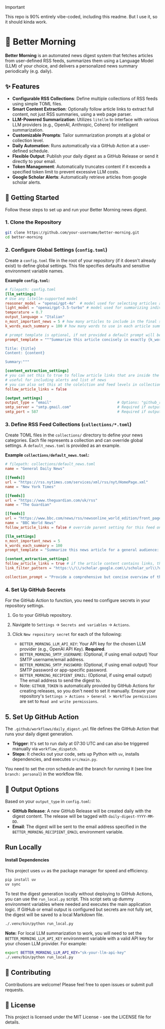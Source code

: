 > [!IMPORTANT]
> This repo is 90% entirely vibe-coded, including this readme. But I use it, so it should kinda work.

# 🌅 Better Morning

**Better Morning** is an automated news digest system that fetches articles from user-defined RSS feeds, summarizes them using a Language Model (LLM) of your choice, and delivers a personalized news summary periodically (e.g. daily).

## ✨ Features

- **Configurable RSS Collections**: Define multiple collections of RSS feeds using simple TOML files.
- **Smart Content Extraction**: Optionally follow article links to extract full content, not just RSS summaries, using a web page parser.
- **LLM-Powered Summarization**: Utilizes `litellm` to interface with various LLM providers (e.g., OpenAI, Anthropic, Cohere) for intelligent summarization.
- **Customizable Prompts**: Tailor summarization prompts at a global or collection level.
- **Daily Automation**: Runs automatically via a GitHub Action at a user-defined schedule.
- **Flexible Output**: Publish your daily digest as a GitHub Release or send it directly to your email.
- **Token Management**: Automatically truncates content if it exceeds a specified token limit to prevent excessive LLM costs.
- **Google Scholar Alerts**: Automatically retrieve articles from google scholar alerts.

## 🚀 Getting Started

Follow these steps to set up and run your Better Morning news digest.

### 1. Clone the Repository

```bash
git clone https://github.com/your-username/better-morning.git
cd better-morning
```

### 2. Configure Global Settings (`config.toml`)

Create a `config.toml` file in the root of your repository (if it doesn't already exist) to define global settings. This file specifies defaults and sensitive environment variable names.

**Example `config.toml`:**

```toml
# filepath: config.toml
[llm_settings]
# Use any litellm-supported model
reasoner_model = "openai/gpt-4o"  # model used for selecting articles and for the final summaries
light_model = "openai/gpt-3.5-turbo" # model used for summarizing individual articles
temperature = 0.7
output_language = "Italian"
n_most_important_news = 5 # how many articles to include in the final summary of each section (can be changed at the collection level)
k_words_each_summary = 100 # how many words to use in each article summary (can be changed at the collection level)

# prompt template is optional, if not provided a default prompt will be used, which is like this
prompt_template = """Summarize this article concisely in exactly {k_words_each_summary} words:

Title: {title}
Content: {content}

Summary:"""

[content_extraction_settings]
# you can set this to true to follow article links that are inside the content of the article,
# useful for including alerts and list of news
# you can also set this at the colelction and feed levels in collections/*.toml
follow_article_links = false

[output_settings]
output_type = "email"                              # Options: "github_release", "email", github_release is not working
smtp_server = "smtp.gmail.com"                     # Required if output_type is "email"
smtp_port = 587                                    # Required if output_type is "email"
```

### 3. Define RSS Feed Collections (`collections/*.toml`)

Create TOML files in the `collections/` directory to define your news categories. Each file represents a collection and can override global settings. A `default_news.toml` is provided as an example.

**Example `collections/default_news.toml`:**

```toml
# filepath: collections/default_news.toml
name = "General Daily News"

[[feeds]]
url = "https://rss.nytimes.com/services/xml/rss/nyt/HomePage.xml"
name = "New York Times"

[[feeds]]
url = "https://www.theguardian.com/uk/rss"
name = "The Guardian"

[[feeds]]
url = "https://www.bbc.com/news/rss/newsonline_world_edition/front_page/rss.xml"
name = "BBC World News"
follow_article_links = false # override parent setting for this feed only

[llm_settings]
n_most_important_news = 5
k_words_each_summary = 100
prompt_template = "Summarize this news article for a general audience: {title}. Content: {content}"

[content_extraction_settings]
follow_article_links = true # if the article content contains links, this will follow them (you can enable this at the feed level only also)
link_filter_pattern = "https:\\/\\/scholar.google.com\\/scholar_url\\?url=.+" # this is a regex pattern to filter links to follow

collection_prompt = "Provide a comprehensive but concise overview of the most significant global news from various sources."
```

### 4. Set Up GitHub Secrets

For the GitHub Action to function, you need to configure secrets in your repository settings.

1. Go to your GitHub repository.
2. Navigate to `Settings` -> `Secrets and variables` -> `Actions`.
3. Click `New repository secret` for each of the following:

    - `BETTER_MORNING_LLM_API_KEY`: Your API key for the chosen LLM provider (e.g., OpenAI API Key). **Required**.
    - `BETTER_MORNING_SMTP_USERNAME`: (Optional, if using email output) Your SMTP username/email address.
    - `BETTER_MORNING_SMTP_PASSWORD`: (Optional, if using email output) Your SMTP password or app-specific password.
    - `BETTER_MORNING_RECIPIENT_EMAIL`: (Optional, if using email output) The email address to send the digest to.
    - Note: `GITHUB_TOKEN` is automatically provided by GitHub Actions for creating releases, so you don't need to set it manually. Ensure your repository's `Settings > Actions > General > Workflow permissions` are set to `Read and write permissions`.

## 5. Set Up GitHub Action

The `.github/workflows/daily_digest.yml` file defines the GitHub Action that runs your daily digest generation.

- **Trigger**: It's set to run daily at 07:30 UTC and can also be triggered manually via `workflow_dispatch`.
- **Steps**: It checks out your code, sets up Python with `uv`, installs dependencies, and executes `src/main.py`.

You need to set the cron schedule and the branch for running it (see line `branch: personal`) in the
workflow file.

## 📝 Output Options

Based on your `output_type` in `config.toml`:

- **GitHub Release**: A new GitHub Release will be created daily with the digest content. The release will be tagged with `daily-digest-YYYY-MM-DD`.
- **Email**: The digest will be sent to the email address specified in the `BETTER_MORNING_RECIPIENT_EMAIL` environment variable.

## Run Locally

#### Install Dependencies

This project uses `uv` as the package manager for speed and efficiency.

```bash
pip install uv
uv sync
```

To test the digest generation locally without deploying to GitHub Actions, you can use the `run_local.py` script. This script sets up dummy environment variables where needed and executes the main application logic. If GitHub or email output is configured but secrets are not fully set, the digest will be saved to a local Markdown file.

```bash
./.venv/bin/python run_local.py
```

**Note:** For local LLM summarization to work, you will need to set the `BETTER_MORNING_LLM_API_KEY` environment variable with a valid API key for your chosen LLM provider. For example:

```bash
export BETTER_MORNING_LLM_API_KEY="sk-your-llm-api-key"
./.venv/bin/python run_local.py
```

## 🤝 Contributing

Contributions are welcome! Please feel free to open issues or submit pull requests.

## 📄 License

This project is licensed under the MIT License - see the LICENSE file for details.
